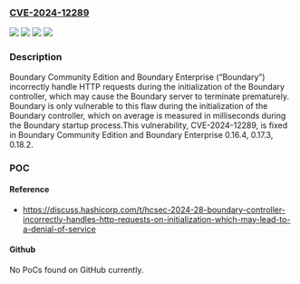 ### [CVE-2024-12289](https://cve.mitre.org/cgi-bin/cvename.cgi?name=CVE-2024-12289)
![](https://img.shields.io/static/v1?label=Product&message=Boundary%20Enterprise&color=blue)
![](https://img.shields.io/static/v1?label=Product&message=Boundary&color=blue)
![](https://img.shields.io/static/v1?label=Version&message=0.8.0%20&color=brightgreen)
![](https://img.shields.io/static/v1?label=Vulnerability&message=CWE-460%3A%20Improper%20Cleanup%20on%20Thrown%20Exception&color=brightgreen)

### Description

Boundary Community Edition and Boundary Enterprise (“Boundary”) incorrectly handle HTTP requests during the initialization of the Boundary controller, which may cause the Boundary server to terminate prematurely. Boundary is only vulnerable to this flaw during the initialization of the Boundary controller, which on average is measured in milliseconds during the Boundary startup process.This vulnerability, CVE-2024-12289, is fixed in Boundary Community Edition and Boundary Enterprise 0.16.4, 0.17.3, 0.18.2.

### POC

#### Reference
- https://discuss.hashicorp.com/t/hcsec-2024-28-boundary-controller-incorrectly-handles-http-requests-on-initialization-which-may-lead-to-a-denial-of-service

#### Github
No PoCs found on GitHub currently.

